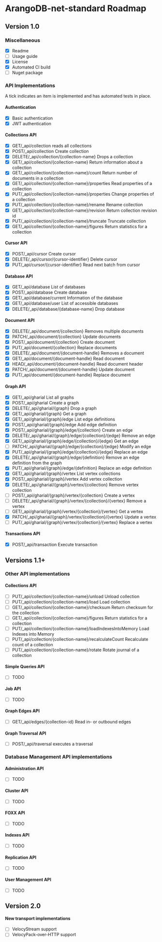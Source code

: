# ArangoDB-net-standard Roadmap
## Version 1.0

### Miscellaneous

- [X]	Readme
- [ ]	Usage guide
- [X]	License
- [X]	Automated CI build
- [ ]	Nuget package

### API Implementations

A tick indicates an item is implemented and has automated tests in place.

#### Authentication

- [X]	Basic authentication
- [X]	JWT authentication

#### Collections API

- [X]	GET/_api/collection reads all collections
- [X]	POST/_api/collection Create collection
- [X]	DELETE/_api/collection/{collection-name} Drops a collection
- [X]	GET/_api/collection/{collection-name} Return information about a collection
- [X]	GET/_api/collection/{collection-name}/count Return number of documents in a collection
- [X]	GET/_api/collection/{collection-name}/properties Read properties of a collection
- [X]	PUT/_api/collection/{collection-name}/properties Change properties of a collection
- [X]	PUT/_api/collection/{collection-name}/rename Rename collection
- [X]	GET/_api/collection/{collection-name}/revision Return collection revision id
- [X]	PUT/_api/collection/{collection-name}/truncate Truncate collection
- [X]	GET/_api/collection/{collection-name}/figures Return statistics for a collection

#### Cursor API

- [X]	POST/_api/cursor Create cursor
- [X]	DELETE/_api/cursor/{cursor-identifier} Delete cursor
- [X]	PUT/_api/cursor/{cursor-identifier} Read next batch from cursor

#### Database API

- [X]	GET/_api/database List of databases
- [X]	POST/_api/database Create database
- [X]	GET/_api/database/current Information of the database
- [X]	GET/_api/database/user List of accessible databases
- [X]	DELETE/_api/database/{database-name} Drop database

#### Document API

- [X]	DELETE/_api/document/{collection} Removes multiple documents
- [X]	PATCH/_api/document/{collection} Update documents
- [X]	POST/_api/document/{collection} Create document
- [X]	PUT/_api/document/{collection} Replace documents
- [X]	DELETE/_api/document/{document-handle} Removes a document
- [X]	GET/_api/document/{document-handle} Read document
- [X]	HEAD/_api/document/{document-handle} Read document header
- [X]	PATCH/_api/document/{document-handle} Update document
- [X]	PUT/_api/document/{document-handle} Replace document

#### Graph API
- [X]	GET/_api/gharial List all graphs
- [X]	POST/_api/gharial Create a graph
- [X]	DELETE/_api/gharial/{graph} Drop a graph
- [X]	GET/_api/gharial/{graph} Get a graph
- [X]	GET/_api/gharial/{graph}/edge List edge definitions
- [X]	POST/_api/gharial/{graph}/edge Add edge definition
- [X]	POST/_api/gharial/{graph}/edge/{collection} Create an edge
- [X]	DELETE/_api/gharial/{graph}/edge/{collection}/{edge} Remove an edge
- [X]	GET/_api/gharial/{graph}/edge/{collection}/{edge} Get an edge
- [ ]	PATCH/_api/gharial/{graph}/edge/{collection}/{edge} Modify an edge
- [X]	PUT/_api/gharial/{graph}/edge/{collection}/{edge} Replace an edge
- [X]	DELETE/_api/gharial/{graph}/edge/{definition} Remove an edge definition from the graph
- [X]	PUT/_api/gharial/{graph}/edge/{definition} Replace an edge definition
- [X]	GET/_api/gharial/{graph}/vertex List vertex collections
- [X]	POST/_api/gharial/{graph}/vertex Add vertex collection
- [X]	DELETE/_api/gharial/{graph}/vertex/{collection} Remove vertex collection
- [ ]	POST/_api/gharial/{graph}/vertex/{collection} Create a vertex
- [ ]	DELETE/_api/gharial/{graph}/vertex/{collection}/{vertex} Remove a vertex
- [ ]	GET/_api/gharial/{graph}/vertex/{collection}/{vertex} Get a vertex
- [X]	PATCH/_api/gharial/{graph}/vertex/{collection}/{vertex} Update a vertex
- [ ]	PUT/_api/gharial/{graph}/vertex/{collection}/{vertex} Replace a vertex

#### Transactions API

- [X]	POST/_api/transaction Execute transaction

## Versions 1.1+

### Other API implementations

#### Collections API
- [ ]	PUT/_api/collection/{collection-name}/unload Unload collection
- [ ]	PUT/_api/collection/{collection-name}/load Load collection
- [ ]	GET/_api/collection/{collection-name}/checksum Return checksum for the collection
- [ ]	GET/_api/collection/{collection-name}/figures Return statistics for a collection
- [ ]	PUT/_api/collection/{collection-name}/loadIndexesIntoMemory Load Indexes into Memory
- [ ]	PUT/_api/collection/{collection-name}/recalculateCount Recalculate count of a collection
- [ ]	PUT/_api/collection/{collection-name}/rotate Rotate journal of a collection

#### Simple Queries API

- [ ]	TODO

#### Job API

- [ ]	TODO

#### Graph Edges API

- [ ]	GET/_api/edges/{collection-id} Read in- or outbound edges

#### Graph Traversal API

- [ ]	POST/_api/traversal executes a traversal

### Database Management API implementations

#### Administration API

- [ ]	TODO

#### Cluster API

- [ ]	TODO

#### FOXX API

- [ ]	TODO

#### Indexes API

- [ ]	TODO

#### Replication API

- [ ]	TODO

#### User Management API

- [ ]	TODO

## Version 2.0

#### New transport implementations

- [ ]	VelocyStream support
- [ ]	VelocyPack-over-HTTP support
